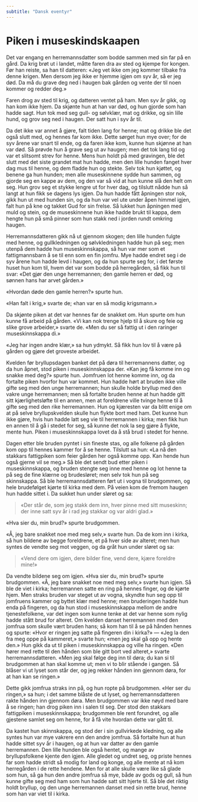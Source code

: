```yaml
---
subtitle: "Dansk eventyr"
---
```


# Piken i museskindskaapen

Det var engang en herremannsdatter som bodde sammen med sin far på en gård. Da krig brøt ut i landet, måtte faren dra av sted og kjempe for kongen. Før han reiste, sa han til datteren: «Jeg vet ikke om jeg kommer tilbake fra denne krigen. Men dersom jeg ikke er hjemme igjen om syv år, så er jeg død. Da må du grave deg ned i haugen bak gården og vente der til noen kommer og redder deg.»

Faren drog av sted til krig, og datteren ventet på ham. Men syv år gikk, og han kom ikke hjem. Da skjønte hun at han var død, og hun gjorde som han hadde sagt. Hun tok med seg gull- og sølvklær, mat og drikke, og sin lille hund, og grov seg ned i haugen. Der satt hun i syv år til.

Da det ikke var annet å gjøre, falt tiden lang for henne; mat og drikke ble det også slutt med, og hennes far kom ikke. Dette sørget hun mye over; for de syv årene var snart til ende, og da faren ikke kom, kunne hun skjønne at han var død. Så prøvde hun å grave seg ut av haugen; men det tok lang tid og var et slitsomt strev for henne. Mens hun holdt på med gravingen, ble det slutt med det siste grandet mat hun hadde, men den lille hunden fanget hver dag mus til henne, og dem fladde hun og stekte. Selv tok hun kjøttet, og benene ga hun hunden; men alle museskinnene sydde hun sammen, og gjorde seg en kappe av dem, og den var så vid at hun kunne slå den helt om seg. Hun grov seg et stykke lengre ut for hver dag, og tilslutt nådde hun så langt at hun fikk se dagens lys igjen. Da hun hadde fått åpningen stor nok, gikk hun ut med hunden sin, og da hun var vel ute under åpen himmel igjen, falt hun på kne og takket Gud for sin frelse. Så lukket hun åpningen med muld og stein, og de museskinnene hun ikke hadde brukt til kappa, dem hengte hun på små pinner som hun stakk ned i jorden rundt omkring haugen.

Herremannsdatteren gikk nå ut gjennom skogen; den lille hunden fulgte med henne, og gullkledningen og sølvkledningen hadde hun på seg; men utenpå dem hadde hun museskinnskappa, så hun var mer som et fattigmannsbarn å se til enn som en fin jomfru. Mye hadde endret seg i de syv årene hun hadde levd i haugen, og da hun spurte seg for, i det første huset hun kom til, hvem det var som bodde på herregården, så fikk hun til svar: «Det gjør den unge herremannen; den gamle herren er død, og sønnen hans har arvet gården.»

«Hvordan døde den gamle herren?» spurte hun.

«Han falt i krig,» svarte de; «han var en så modig krigsmann.»

Da skjønte piken at det var hennes far de snakket om. Hun spurte om hun kunne få arbeid på gården. «Vi kan nok trenge hjelp til å skure og feie og slike grove arbeider,» svarte de. «Men du ser så fattig ut i den raringer museskinnskappa di.»

«Jeg har ingen andre klær,» sa hun ydmykt. Så fikk hun lov til å være på gården og gjøre det groveste arbeidet.

Kvelden før bryllupsdagen banket det på døra til herremannens datter, og da hun åpnet, stod piken i museskinnskappa der. «Kan jeg få komme inn og snakke med deg?» spurte hun. Jomfruen lot henne komme inn, og da fortalte piken hvorfor hun var kommet. Hun hadde hørt at bruden ikke ville gifte seg med den unge herremannen; hun skulle holde bryllup med den vakre unge herremannen; men så fortalte bruden henne at hun hadde gitt sitt kjærlighetsløfte til en annen, men at foreldrene ville tvinge henne til å gifte seg med den rike herremannen. Hun og kjæresten var da blitt enige om at på selve bryllupskvelden skulle hun flykte bort med ham. Det kunne hun ikke gjøre, hvis hun hadde latt seg vie til herremannen i kirka; men fikk hun en annen til å gå i stedet for seg, så kunne det nok la seg gjøre å flykte, mente hun. Piken i museskinnskappa lovet da å stå brud i stedet for henne.

Dagen etter ble bruden pyntet i sin fineste stas, og alle folkene på gården kom opp til hennes kammer for å se henne. Tilslutt sa hun: «La nå den stakkars fattigpiken som feier gården her også komme opp. Kan hende hun også gjerne vil se meg.» Så ble det sendt bud etter piken i museskinnskappa, og bruden stengte seg inne med henne og lot henne ta på seg de fine klærne og brudesløret; men selv tok hun på seg skinnskappa. Så ble herremannsdatteren ført ut i vogna til brudgommen, og hele brudefølget kjørte til kirka med dem. På veien kom de fremom haugen hun hadde sittet i. Da sukket hun under sløret og sa:

> «Der står de, som jeg stakk dem inn,
> hver pinne med sitt museskinn;
> der inne satt syv år i rad
> jeg stakkar og var aldri glad.»

«Hva sier du, min brud?» spurte brudgommen.

«Å, jeg bare snakket noe med meg selv,» svarte hun. Da de kom inn i kirka, så hun bildene av begge foreldrene, et på hver side av alteret; men hun syntes de vendte seg mot veggen, og da gråt hun under sløret og sa:

> «Vend dere om igjen, dere bilder fine,
> vend dere, kjære foreldre mine!»

Da vendte bildene seg om igjen. «Hva sier du, min brud?» spurte brudgommen. «Å, jeg bare snakket noe med meg selv,» svarte hun igjen. Så ble de viet i kirka; herremannen satte en ring på hennes finger, og de kjørte hjem. Men straks bruden var steget ut av vogna, skyndte hun seg opp til jomfruens kammer og byttet klær med henne; men bruderingen hadde hun enda på fingeren, og da hun stod i museskinnskappa mellom de andre tjenestefolkene, var det ingen som kunne tenke at det var henne som nylig hadde stått brud for alteret. Om kvelden danset herremannen med den jomfrua som skulle vært bruden hans; så kom han til å se på hånden hennes og spurte: «Hvor er ringen jeg satte på fingeren din i kirka?» — «Jeg la den fra meg oppe på kammeret,» svarte hun; «men jeg skal gå opp og hente den.» Hun gikk da ut til piken i museskinnskappa og ville ha ringen. «Den hører med rette til den hånden som ble gitt bort ved alteret,» svarte herremannsdatteren. «Men jeg skal følge deg inn til døra; du kan si til brudgommen at han skal komme ut; men vi to blir stående i gangen. Så blåser vi ut lyset som står der, og jeg rekker hånden inn gjennom døra, for at han kan se ringen.»

Dette gikk jomfrua straks inn på, og hun ropte på brudgommen. «Her ser du ringen,» sa hun; i det samme blåste de ut lyset, og herremannsdatteren rakte hånden inn gjennom døra. Men brudgommen var ikke nøyd med bare å se ringen; han drog piken inn i salen til seg. Der stod den stakkars fattigpiken i museskinnskappa; brudgommen ble rent forundret, og alle gjestene samlet seg om henne, for å få vite hvordan dette var gått til.

Da kastet hun skinnskappa, og stod der i sin gullvirkede kledning, og alle syntes hun var mye vakrere enn den andre jomfrua. Så fortalte hun at hun hadde sittet syv år i haugen, og at hun var datter av den gamle herremannen. Den lille hunden ble også hentet, og mange av bryllupsfolkene kjente den igjen. Alle gledet og undret seg, og priste hennes far som hadde stridt så modig for land og konge, og alle mente at nå kom herregården i de rette hendene. Men for at alle skulle være like så glade som hun, så ga hun den andre jomfrua så mye, både av gods og gull, så hun kunne gifte seg med ham som hun hadde satt sitt hjerte til. Så ble det riktig holdt bryllup, og den unge herremannen danset med sin rette brud, henne som han var viet til i kirka.

